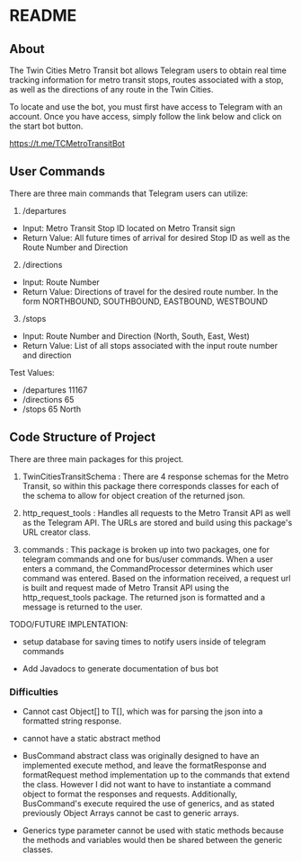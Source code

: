 # README

## About

The Twin Cities Metro Transit bot allows Telegram users to obtain real time tracking information for metro transit stops, routes associated with a stop, as well as the directions of any route in the Twin Cities. 

To locate and use the bot, you must first have access to Telegram with an account. Once you have access, simply follow the link below and click on the start bot button.

https://t.me/TCMetroTransitBot

## User Commands

There are three main commands that Telegram users can utilize:

1. /departures
  - Input: Metro Transit Stop ID located on Metro Transit sign
  - Return Value: All future times of arrival for desired Stop ID as well as the Route Number and Direction

2. /directions
  - Input: Route Number
  - Return Value: Directions of travel for the desired route number. In the form NORTHBOUND, SOUTHBOUND, EASTBOUND, WESTBOUND
  
3. /stops
  - Input: Route Number and Direction (North, South, East, West)
  - Return Value: List of all stops associated with the input route number and direction


Test Values:
- /departures 11167
- /directions 65
- /stops 65 North


## Code Structure of Project
There are three main packages for this project.
1. TwinCitiesTransitSchema :
  There are 4 response schemas for the Metro Transit, so within this package there corresponds classes for 
  each of the schema to allow for object creation of the returned json.
  
2. http_request_tools :
  Handles all requests to the Metro Transit API as well as the Telegram API. The URLs are stored and build using this package's URL creator class.

3. commands :
  This package is broken up into two packages, one for telegram commands and one for bus/user commands. When a user enters a command, the CommandProcessor determines which user command was entered. Based on the information received, a request url is built and request made of Metro Transit API using the http_request_tools package. The returned json is formatted and a message is returned to the user.



TODO/FUTURE IMPLENTATION:

- setup database for saving times to notify users inside of telegram commands

- Add Javadocs to generate documentation of bus bot


### Difficulties
- Cannot cast Object[] to T[], which was for parsing the json into a
  formatted string response.

- cannot have a static abstract method

- BusCommand abstract class was originally designed to have an implemented execute method, and
  leave the formatResponse and formatRequest method implementation up to the commands
  that extend the class. However I did not want to have to instantiate a command
  object to format the responses and requests. Additionally, BusCommand's execute required the
  use of generics, and as stated previously Object Arrays cannot be cast to generic arrays.
  
- Generics type parameter cannot be used with static methods because the methods and variables would then be shared between the generic classes.
